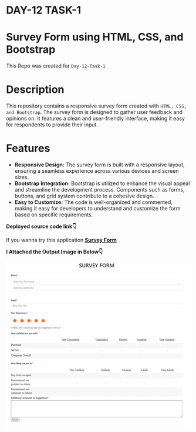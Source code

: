 # DAY-12 TASK-1

# Survey Form using HTML, CSS, and Bootstrap

This Repo was created for `Day-12-Task-1 `

# Description
This repository contains a responsive survey form created with `HTML, CSS, and Bootstrap`. The survey form is designed to gather user feedback and opinions on. It features a clean and user-friendly interface, making it easy for respondents to provide their input.

# Features
* **Responsive Design:** The survey form is built with a responsive layout, ensuring a seamless experience across various devices and screen sizes.
* **Bootstrap Integration:** Bootstrap is utilized to enhance the visual appeal and streamline the development process. Components such as forms, buttons, and grid system contribute to a cohesive design.
* **Easy to Customize:** The code is well-organized and commented, making it easy for developers to understand and customize the form based on specific requirements.
  
**Deployed source code link👇**

If you wanna try this application **[Survey Form](https://survey-form-yus.netlify.app/)**

 **I Attached the Output Image in Below👇**

![Survey Form Image](/Survey%20Form%202024-01-21%20120347.png)